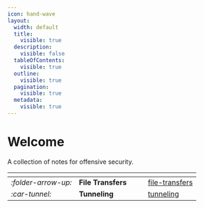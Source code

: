 ```yaml
---
icon: hand-wave
layout:
  width: default
  title:
    visible: true
  description:
    visible: false
  tableOfContents:
    visible: true
  outline:
    visible: true
  pagination:
    visible: true
  metadata:
    visible: true
---
```


# Welcome

A collection of notes for offensive security.

<table data-view="cards"><thead><tr><th></th><th></th><th data-hidden data-card-cover data-type="files"></th><th data-hidden></th><th data-hidden data-card-target data-type="content-ref"></th></tr></thead><tbody><tr><td><i class="fa-folder-arrow-up">:folder-arrow-up:</i></td><td><strong>File Transfers</strong></td><td></td><td></td><td><a href="file-transfers/">file-transfers</a></td></tr><tr><td><i class="fa-car-tunnel">:car-tunnel:</i></td><td><strong>Tunneling</strong></td><td></td><td></td><td><a href="tunneling/">tunneling</a></td></tr></tbody></table>
